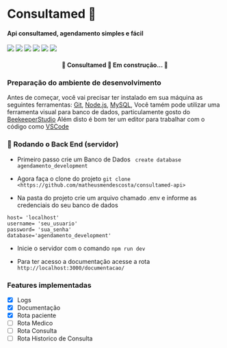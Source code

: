 # Consultamed 📅

#### Api consultamed, agendamento simples e fácil

![](https://img.shields.io/static/v1?label=license&message=mit&color=df0460) ![](https://img.shields.io/static/v1?label=versão&message=1.0.0&color=df0460) ![](https://img.shields.io/static/v1?label=npm&message=9.5.0&color=199bba) ![](https://img.shields.io/static/v1?label=node&message=19.7.0&color=199bba) ![](https://img.shields.io/static/v1?label=Framework&message=Express.js&color=199bba) ![](https://img.shields.io/static/v1?label=ORM&message=Sequelize&color=199bba)

<h4 align="center"> 
	🚧  Consultamed 🚀 Em construção...  🚧
</h4>


### Preparação do ambiente de desenvolvimento

Antes de começar, você vai precisar ter instalado em sua máquina as seguintes ferramentas:
[Git](https://git-scm.com), [Node.js](https://nodejs.org/en/), [MySQL](https://dev.mysql.com/downloads/installer/), Você tamém pode utilizar uma ferramenta visual para banco de dados, particulamente gosto do [BeekeeperStudio](https://www.beekeeperstudio.io/get)
Além disto é bom ter um editor para trabalhar com o código como [VSCode](https://code.visualstudio.com/)

### 🎲 Rodando o Back End (servidor)


- Primeiro passo crie um Banco de Dados 
` create database agendamento_development`

- Agora faça o clone do projeto
`git clone <https://github.com/matheusmendescosta/consultamed-api>`

- Na pasta do projeto crie um arquivo chamado .env e informe as credenciais do seu banco de dados
```
host= 'localhost'
username= 'seu_usuario'
password= 'sua_senha'
database='agendamento_development'
```
- Inicie o servidor com o comando
`npm run dev`

- Para ter acesso a documentação acesse a rota
`http://localhost:3000/documentacao/`

### Features implementadas
- [x] Logs
- [x] Documentação
- [x] Rota paciente
- [ ] Rota Medico
- [ ] Rota Consulta
- [ ] Rota Historico de Consulta